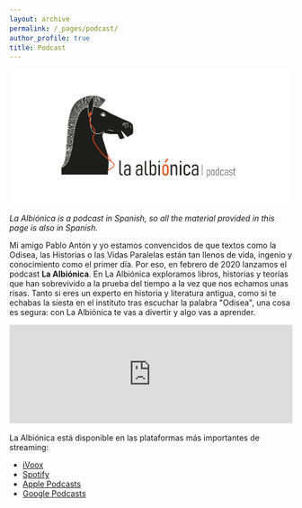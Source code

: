 ```yaml
---
layout: archive
permalink: /_pages/podcast/
author_profile: true
title: Podcast
---
```


![image](/assets/images/albionica_podcast_apaisado.png)

*La Albiónica is a podcast in Spanish, so all the material provided in this page is also in Spanish.*

Mi amigo Pablo Antón y yo estamos convencidos de que textos como la Odisea, las Historias o las Vidas Paralelas están tan llenos de vida, ingenio y conocimiento como el primer día. Por eso, en febrero de 2020 lanzamos el podcast **La Albiónica**. En La Albiónica exploramos libros, historias y teorías que han sobrevivido a la prueba del tiempo a la vez que nos echamos unas risas. Tanto si eres un experto en historia y literatura antigua, como si te echabas la siesta en el instituto tras escuchar la palabra "Odisea", una cosa es segura: con La Albiónica te vas a divertir y algo vas a aprender. 

<!-- <iframe src="https://open.spotify.com/embed-podcast/show/0POawCJi9rttR0TZWv0SAf" width="100%" height="232" frameborder="0" allowtransparency="true" allow="encrypted-media"></iframe> -->

<iframe allow="autoplay *; encrypted-media *; fullscreen *" frameborder="0" height="175" style="width:100%;max-width:660px;overflow:hidden;background:transparent;" sandbox="allow-forms allow-popups allow-same-origin allow-scripts allow-storage-access-by-user-activation allow-top-navigation-by-user-activation" src="https://embed.podcasts.apple.com/gb/podcast/metamorfosis-2-tres-historias-random/id1503993534?i=1000517125285"></iframe>

La Albiónica está disponible en las plataformas más importantes de streaming:
- [iVoox](https://www.ivoox.com/podcast-albionica_sq_f1856458_1.html)
- [Spotify](https://open.spotify.com/show/0POawCJi9rttR0TZWv0SAf?si=OtKTMZGSSACRCHJaW5RsVQ)
- [Apple Podcasts](https://podcasts.apple.com/gb/podcast/la-albi%C3%B3nica/id1503993534?i=1000517125285)
- [Google Podcasts](https://podcasts.google.com/feed/aHR0cHM6Ly93d3cuaXZvb3guY29tL3BvZGNhc3QtYWxiaW9uaWNhX2ZnX2YxODU2NDU4X2ZpbHRyb18xLnhtbA)
